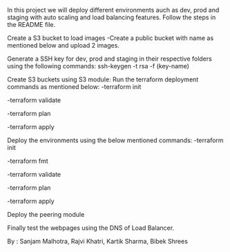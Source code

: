 In this project we will deploy different environments auch as dev, prod and staging with auto scaling and load balancing features. Follow the steps in the README file.

Create a S3 bucket to load images
-Create a public bucket with name as mentioned below and upload 2 images.

Generate a SSH key for dev, prod and staging in their respective folders using the following commands:
ssh-keygen -t rsa -f (key-name)

Create S3 buckets using S3 module: Run the terraform deployment commands as mentioned below:
-terraform init

-terraform validate

-terraform plan

-terraform apply

Deploy the environments using the below mentioned commands:
-terraform init

-terraform fmt

-terraform validate

-terraform plan

-terraform apply

Deploy the peering module

Finally test the webpages using the DNS of Load Balancer.

By : Sanjam Malhotra, Rajvi Khatri, Kartik Sharma, Bibek Shrees

